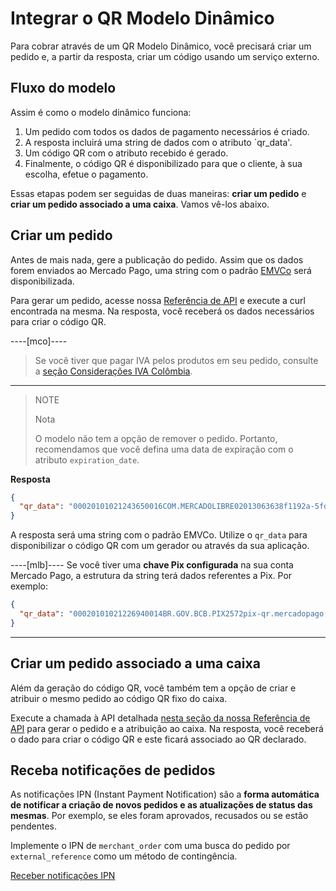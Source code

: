 # Integrar o QR Modelo Dinâmico

Para cobrar através de um QR Modelo Dinâmico, você precisará criar um pedido e, a partir da resposta, criar um código usando um serviço externo.

## Fluxo do modelo

Assim é como o modelo dinâmico funciona:

1. Um pedido com todos os dados de pagamento necessários é criado.
2. A resposta incluirá uma string de dados com o atributo `qr_data'.
3. Um código QR com o atributo recebido é gerado.
4. Finalmente, o código QR é disponibilizado para que o cliente, à sua escolha, efetue o pagamento.
   
Essas etapas podem ser seguidas de duas maneiras: **criar um pedido** e **criar um pedido associado a uma caixa**. Vamos vê-los abaixo.

## Criar um pedido

Antes de mais nada, gere a publicação do pedido. Assim que os dados forem enviados ao Mercado Pago, uma string com o padrão [EMVCo](https://www.emvco.com/emv-technologies/qrcodes) será disponibilizada.

Para gerar um pedido, acesse nossa [Referência de API](/developers/pt/reference/qr-dynamic/_instore_orders_qr_seller_collectors_user_id_pos_external_pos_id_qrs/post)  e execute a curl encontrada na mesma. Na resposta, você receberá os dados necessários para criar o código QR.

----[mco]----
> Se você tiver que pagar IVA pelos produtos em seu pedido, consulte a [seção Considerações IVA Colômbia](/developers/en/guides/additional-content/localization/iva-colombia).
------------

> NOTE
>
> Nota
>
> O modelo não tem a opção de remover o pedido. Portanto, recomendamos que você defina uma data de expiração com o atributo `expiration_date`.

**Resposta**

```json
{
  "qr_data": "00020101021243650016COM.MERCADOLIBRE02013063638f1192a-5fd1-4180-a180-8bcae3556bc35204000053039865802BR5925IZABEL AAAA DE MELO6007BARUERI62070503***63040B6D"
}
```

A resposta será uma string com o padrão EMVCo. Utilize o `qr_data` para disponibilizar o código QR com um gerador ou através da sua aplicação.

----[mlb]----
Se você tiver uma **chave Pix configurada** na sua conta Mercado Pago, a estrutura da string terá dados referentes a Pix.
Por exemplo:

```json
{
  "qr_data": "00020101021226940014BR.GOV.BCB.PIX2572pix-qr.mercadopago.com/instore/o/v2/fdf9ece0-6137-4e1e-a49d-94f55ec9eee25204000053039865802BR5925FELIPE AAAAAA AAAAA 6009SAO PAULO62070503***6304B61D"
}
```

------------

## Criar um pedido associado a uma caixa

Além da geração do código QR, você também tem a opção de criar e atribuir o mesmo pedido ao código QR fixo do caixa.

Execute a chamada à API detalhada [nesta seção da nossa Referência de API](/developers/pt/reference/qr-dynamic/_instore_orders_qr_seller_collectors_user_id_pos_external_pos_id_qrs/put) para gerar o pedido e a atribuição ao caixa. Na resposta, você receberá o dado para criar o código QR e este ficará associado ao QR declarado.

## Receba notificações de pedidos

As notificações IPN (Instant Payment Notification) são a **forma automática de notificar a criação de novos pedidos e as atualizações de status das mesmas**. Por exemplo, se eles foram aprovados, recusados ou se estão pendentes.

Implemente o IPN de `merchant_order` com uma busca do pedido por `external_reference` como um método de contingência.

[Receber notificações IPN](/developers/pt/guides/additional-content/your-integrations/notifications/ipn)